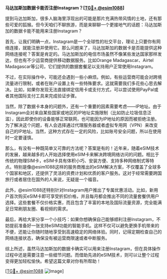 **马达加斯加数据卡能否注册Instagram？[[TG💪+ @esim1088](https://t.me/s/esim1088)]**

提到马达加斯加，很多人脑海里浮现出的可能是那片充满热带风情的土地，还有那些可爱的狐猴。但今天咱们不聊旅游，而是来聊聊一个更接地气的话题：马达加斯加的数据卡能不能用来注册Instagram？

首先，让我们明确一点，Instagram是一个全球性的社交平台，理论上只要你有网络连接，就能注册并使用它。那么问题来了，马达加斯加的数据卡是否能提供这种网络连接呢？答案是肯定的。马达加斯加的电信市场虽然不像某些发达国家那样发达，但也有不少运营商提供移动数据服务。比如Orange Madagascar、Airtel Madagascar等公司，它们提供的数据套餐足以支持用户正常使用Instagram。

不过，在实际操作中，可能还会遇到一些小麻烦。例如，有些运营商可能会对跨境流量进行限制，或者在账户设置上有一些特殊要求。这就需要我们多花些心思去解决。比如，如果你发现无法直接绑定信用卡或支付方式，可以尝试使用PayPal或者其他国际支付工具来完成验证步骤。

当然，除了数据卡本身的问题外，还有一个重要的因素需要考虑——IP地址。由于Instagram会对来自某些国家或地区的IP地址实施限制（比如防止垃圾信息泛滥），因此即使你的设备能够正常联网，也可能因为IP地址的原因而被拒绝注册。为了解决这个问题，有人会选择通过代理服务器或者虚拟专用网（VPN）来改变自己的IP地址。当然，这种方式存在一定的风险，比如账号安全问题，所以在使用时一定要谨慎。

那么，有没有一种既简单又可靠的方法呢？答案是有的！近年来，随着eSIM技术的发展，越来越多的人开始选择使用eSIM卡来解决跨境网络访问的问题。相比于传统的物理SIM卡，eSIM卡具有体积小巧、安装方便、支持多种网络制式等特点。特别是像@esim1088这样的服务商推出的eSIM解决方案，不仅覆盖了全球多个国家和地区，还提供了灵活的资费计划和优质的客户服务。这对于经常需要跨国旅行或者居住在国外的人来说，无疑是一个福音。

此外，@esim1088还特别针对Instagram用户推出了专属优惠活动。比如，新用户首次购买eSIM卡即可享受折扣价格，并且每月都会推出不同的流量套餐供用户选择。这些套餐不仅价格实惠，而且包含了丰富的本地及国际流量资源，完全能满足日常刷朋友圈、看视频的需求。

最后，再给大家分享一个小技巧：如果你想确保自己能够顺利注册Instagram，不妨提前准备好一张支持eSIM功能的智能手机。这样不仅可以避免更换手机带来的不便，还能让你随时随地享受到高速稳定的网络体验。同时，记得定期检查自己的网络连接状态，确保没有被运营商限速或者中断服务。

综上所述，虽然马达加斯加的数据卡确实可以用来注册Instagram，但在具体操作过程中还是需要注意一些细节问题。而借助先进的eSIM技术，则可以让整个过程变得更加轻松愉快。希望这篇文章对你有所帮助！

[[TG💪+ @esim1088](https://t.me/s/esim1088) ![Image](https://i.postimg.cc/4NQfJmqS/Snipaste-2025-05-13-00-14-12.png)]
